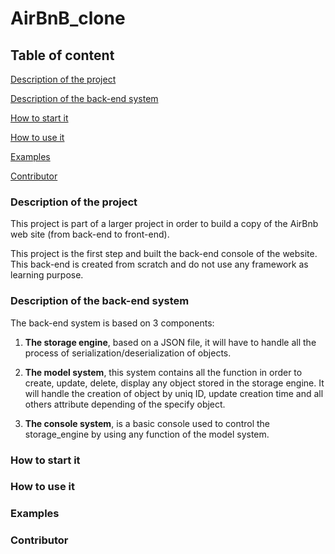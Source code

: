 # AirBnB_clone
## Table of content

[Description of the project](#Description-of-the-project)

[Description of the back-end system](#Description-of-the-back-end-system)

[How to start it](#How-to-start-it)

[How to use it](#How-to-use-it)

[Examples](#Example)

[Contributor](#Contributor)

### Description of the project

This project is part of a larger project in order to build a copy of the AirBnb web site (from back-end to front-end).

This project is the first step and built the back-end console of the website. This back-end is created from scratch and do not use any framework as learning purpose.

### Description of the back-end system
The back-end system is based on 3 components:

1. **The storage engine**, based on a JSON file, it will have to handle all the process of serialization/deserialization of objects.

2. **The model system**, this system contains all the function in order to create, update, delete, display any object stored in the storage engine. 
It will handle the creation of object by uniq ID, update creation time and all others attribute depending of the specify object.

3. **The console system**, is a basic console used to control the storage_engine by using any function of the model system.

### How to start it

### How to use it

### Examples

### Contributor
